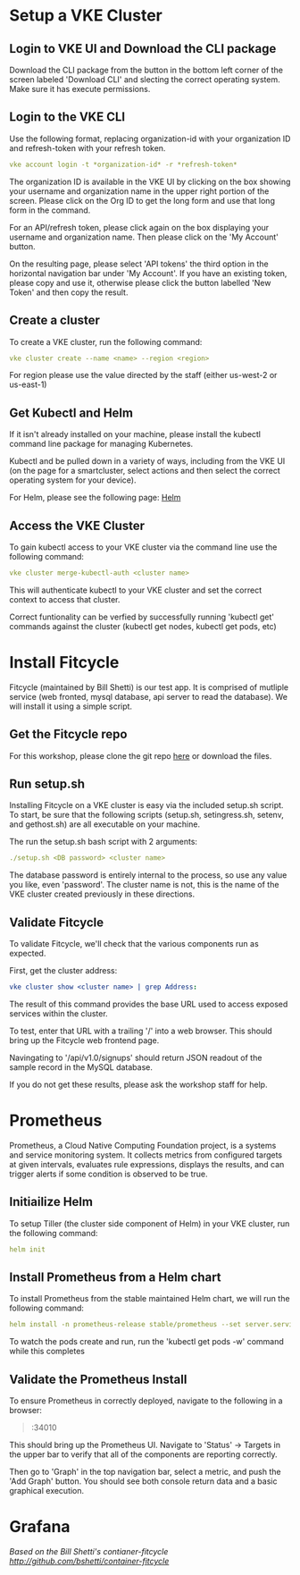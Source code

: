 # Setup a VKE Cluster

## Login to VKE UI and Download the CLI package

Download the CLI package from the button in the bottom left corner of the screen labeled 'Download CLI' and slecting the correct operating system. Make sure it has execute permissions.

## Login to the VKE CLI

Use the following format, replacing organization-id with your organization ID and refresh-token with your refresh token.

```yaml
vke account login -t *organization-id* -r *refresh-token*
```

The organization ID is available in the VKE UI by clicking on the box showing your username and organization name in the upper right portion of the screen. Please click on the Org ID to get the long form and use that long form in the command.

For an API/refresh token, please click again on the box displaying your username and organization name. Then please click on the 'My Account' button.

On the resulting page, please select 'API tokens' the third option in the horizontal navigation bar under 'My Account'. If you have an existing token, please copy and use it, otherwise please click the button labelled 'New Token' and then copy the result.

## Create a cluster

To create a VKE cluster, run the following command:

```yaml
vke cluster create --name <name> --region <region>
```

For region please use the value directed by the staff (either us-west-2 or us-east-1)


## Get Kubectl and Helm

If it isn't already installed on your machine, please install the kubectl command line package for managing Kubernetes.

Kubectl and be pulled down in a variety of ways, including from the VKE UI (on the page for a smartcluster, select actions and then select the correct operating system for your device).

For Helm, please see the following page: [Helm](https://github.com/helm/helm)

## Access the VKE Cluster

To gain kubectl access to your VKE cluster via the command line use the following command:

```yaml
vke cluster merge-kubectl-auth <cluster name>
```

This will authenticate kubectl to your VKE cluster and set the correct context to access that cluster.

Correct funtionality can be verfied by successfully running 'kubectl get' commands against the cluster (kubectl get nodes, kubectl get pods, etc)

# Install Fitcycle

Fitcycle (maintained by Bill Shetti) is our test app. It is comprised of mutliple service (web fronted, mysql database, api server to read the database). We will install it using a simple script.

## Get the Fitcycle repo

For this workshop, please clone the git repo [here](https://github.com/dillson/vke-workshop) or download the files.

## Run setup.sh

Installing Fitcycle on a VKE cluster is easy via the included setup.sh script. To start, be sure that the following scripts (setup.sh, setingress.sh, setenv, and gethost.sh) are all executable on your machine.

The run the setup.sh bash script with 2 arguments:

```yaml
./setup.sh <DB password> <cluster name>
```

The database password is entirely internal to the process, so use any value you like, even 'password'. The cluster name is not, this is the name of the VKE cluster created previously in these directions. 

## Validate Fitcycle

To validate Fitcycle, we'll check that the various components run as expected.

First, get the cluster address:

```yaml
vke cluster show <cluster name> | grep Address:
```

The result of this command provides the base URL used to access exposed services within the cluster.

To test, enter that URL with a trailing '/' into a web browser. This should bring up the Fitcycle web frontend page.

Navingating to '<cluster address>/api/v1.0/signups' should return JSON readout of the sample record in the MySQL database.

If you do not get these results, please ask the workshop staff for help.

# Prometheus

Prometheus, a Cloud Native Computing Foundation project, is a systems and service monitoring system. It collects metrics from configured targets at given intervals, evaluates rule expressions, displays the results, and can trigger alerts if some condition is observed to be true.

## Initiailize Helm

To setup Tiller (the cluster side component of Helm) in your VKE cluster, run the following command:

```yaml
helm init
```

## Install Prometheus from a Helm chart

To install Prometheus from the stable maintained Helm chart, we will run the following command:

```yaml
helm install -n prometheus-release stable/prometheus --set server.service.type=NodePort,server.service.nodePort=30410
```

To watch the pods create and run, run the 'kubectl get pods -w' command while this completes

## Validate the Prometheus Install

To ensure Prometheus in correctly deployed, navigate to the following in a browser:

><cluster name>:34010

This should bring up the Prometheus UI. Navigate to 'Status' -> Targets in the upper bar to verify that all of the components are reporting correctly.

Then go to 'Graph' in the top navigation bar, select a metric, and push the 'Add Graph' button. You should see both console return data and a basic graphical execution.

# Grafana



*Based on the Bill Shetti's contianer-fitcycle
http://github.com/bshetti/container-fitcycle*
